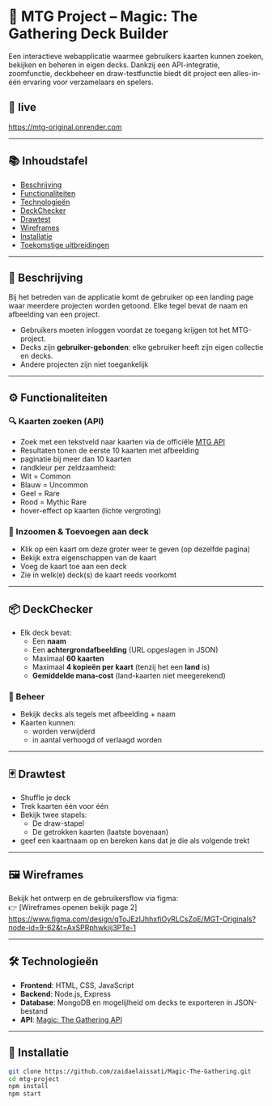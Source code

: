 # 🧙 MTG Project – Magic: The Gathering Deck Builder

Een interactieve webapplicatie waarmee gebruikers kaarten kunnen zoeken, bekijken en beheren in eigen decks. Dankzij een API-integratie, zoomfunctie, deckbeheer en draw-testfunctie biedt dit project een alles-in-één ervaring voor verzamelaars en spelers.

## 📌 live
https://mtg-original.onrender.com

---

## 📚 Inhoudstafel
- [Beschrijving](#beschrijving)
- [Functionaliteiten](#functionaliteiten)
- [Technologieën](#technologieën)
- [DeckChecker](#deckchecker)
- [Drawtest](#drawtest)
- [Wireframes](#wireframes)
- [Installatie](#installatie)
- [Toekomstige uitbreidingen](#toekomstige-uitbreidingen)

---

## 📝 Beschrijving

Bij het betreden van de applicatie komt de gebruiker op een landing page waar meerdere projecten worden getoond. Elke tegel bevat de naam en afbeelding van een project.

- Gebruikers moeten inloggen voordat ze toegang krijgen tot het MTG-project.
- Decks zijn **gebruiker-gebonden**: elke gebruiker heeft zijn eigen collectie en decks.
- Andere projecten zijn niet toegankelijk

---

## ⚙️ Functionaliteiten

### 🔍 Kaarten zoeken (API)
- Zoek met een tekstveld naar kaarten via de officiële [MTG API](https://docs.magicthegathering.io/)
- Resultaten tonen de eerste 10 kaarten met afbeelding
-  paginatie bij meer dan 10 kaarten
-  randkleur per zeldzaamheid:
  - Wit = Common
  - Blauw = Uncommon
  - Geel = Rare
  - Rood = Mythic Rare
-  hover-effect op kaarten (lichte vergroting)

### 🔎 Inzoomen & Toevoegen aan deck
- Klik op een kaart om deze groter weer te geven (op dezelfde pagina)
- Bekijk extra eigenschappen van de kaart
- Voeg de kaart toe aan een deck
- Zie in welk(e) deck(s) de kaart reeds voorkomt

---

## 📦 DeckChecker

- Elk deck bevat:
  - Een **naam**
  - Een **achtergrondafbeelding** (URL opgeslagen in JSON)
  - Maximaal **60 kaarten**
  - Maximaal **4 kopieën per kaart** (tenzij het een **land** is)
  - **Gemiddelde mana-cost** (land-kaarten niet meegerekend)

### 🔧 Beheer
- Bekijk decks als tegels met afbeelding + naam
- Kaarten kunnen:
  - worden verwijderd
  - in aantal verhoogd of verlaagd worden

---

## 🃏 Drawtest

- Shuffle je deck
- Trek kaarten één voor één
- Bekijk twee stapels:
  - De draw-stapel
  - De getrokken kaarten (laatste bovenaan)
- geef een kaartnaam op en bereken kans dat je die als volgende trekt

---

## 🖼️ Wireframes

Bekijk het ontwerp en de gebruikersflow via figma:  
👉 [Wireframes openen bekijk page 2] https://www.figma.com/design/qToJEzIJhhxfiOyRLCsZoE/MGT-Originals?node-id=9-62&t=AxSPRphwkiij3PTe-1

---

## 🛠️ Technologieën
- **Frontend**: HTML, CSS, JavaScript
- **Backend**: Node.js, Express
- **Database**:  MongoDB en mogelijlheid om decks te exporteren in JSON-bestand
- **API**: [Magic: The Gathering API](https://docs.magicthegathering.io/)

---

## 🚀 Installatie

```bash
git clone https://github.com/zaidaelaissati/Magic-The-Gathering.git
cd mtg-project
npm install
npm start
